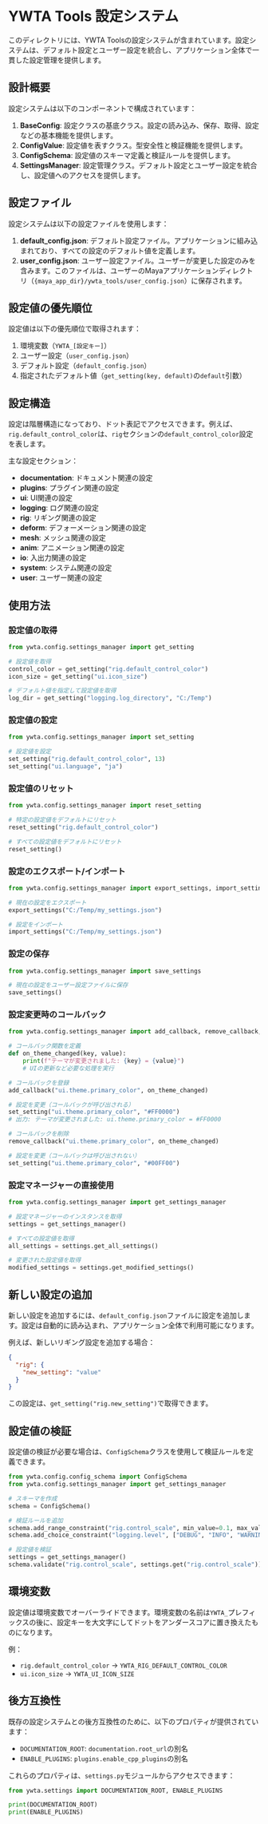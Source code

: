# YWTA Tools 設定システム

このディレクトリには、YWTA Toolsの設定システムが含まれています。設定システムは、デフォルト設定とユーザー設定を統合し、アプリケーション全体で一貫した設定管理を提供します。

## 設計概要

設定システムは以下のコンポーネントで構成されています：

1. **BaseConfig**: 設定クラスの基底クラス。設定の読み込み、保存、取得、設定などの基本機能を提供します。
2. **ConfigValue**: 設定値を表すクラス。型安全性と検証機能を提供します。
3. **ConfigSchema**: 設定値のスキーマ定義と検証ルールを提供します。
4. **SettingsManager**: 設定管理クラス。デフォルト設定とユーザー設定を統合し、設定値へのアクセスを提供します。

## 設定ファイル

設定システムは以下の設定ファイルを使用します：

1. **default_config.json**: デフォルト設定ファイル。アプリケーションに組み込まれており、すべての設定のデフォルト値を定義します。
2. **user_config.json**: ユーザー設定ファイル。ユーザーが変更した設定のみを含みます。このファイルは、ユーザーのMayaアプリケーションディレクトリ（`{maya_app_dir}/ywta_tools/user_config.json`）に保存されます。

## 設定値の優先順位

設定値は以下の優先順位で取得されます：

1. 環境変数（`YWTA_[設定キー]`）
2. ユーザー設定（`user_config.json`）
3. デフォルト設定（`default_config.json`）
4. 指定されたデフォルト値（`get_setting(key, default)`の`default`引数）

## 設定構造

設定は階層構造になっており、ドット表記でアクセスできます。例えば、`rig.default_control_color`は、`rig`セクションの`default_control_color`設定を表します。

主な設定セクション：

- **documentation**: ドキュメント関連の設定
- **plugins**: プラグイン関連の設定
- **ui**: UI関連の設定
- **logging**: ログ関連の設定
- **rig**: リギング関連の設定
- **deform**: デフォーメーション関連の設定
- **mesh**: メッシュ関連の設定
- **anim**: アニメーション関連の設定
- **io**: 入出力関連の設定
- **system**: システム関連の設定
- **user**: ユーザー関連の設定

## 使用方法

### 設定値の取得

```python
from ywta.config.settings_manager import get_setting

# 設定値を取得
control_color = get_setting("rig.default_control_color")
icon_size = get_setting("ui.icon_size")

# デフォルト値を指定して設定値を取得
log_dir = get_setting("logging.log_directory", "C:/Temp")
```

### 設定値の設定

```python
from ywta.config.settings_manager import set_setting

# 設定値を設定
set_setting("rig.default_control_color", 13)
set_setting("ui.language", "ja")
```

### 設定値のリセット

```python
from ywta.config.settings_manager import reset_setting

# 特定の設定値をデフォルトにリセット
reset_setting("rig.default_control_color")

# すべての設定値をデフォルトにリセット
reset_setting()
```

### 設定のエクスポート/インポート

```python
from ywta.config.settings_manager import export_settings, import_settings

# 現在の設定をエクスポート
export_settings("C:/Temp/my_settings.json")

# 設定をインポート
import_settings("C:/Temp/my_settings.json")
```

### 設定の保存

```python
from ywta.config.settings_manager import save_settings

# 現在の設定をユーザー設定ファイルに保存
save_settings()
```

### 設定変更時のコールバック

```python
from ywta.config.settings_manager import add_callback, remove_callback, set_setting

# コールバック関数を定義
def on_theme_changed(key, value):
    print(f"テーマが変更されました: {key} = {value}")
    # UIの更新など必要な処理を実行

# コールバックを登録
add_callback("ui.theme.primary_color", on_theme_changed)

# 設定を変更（コールバックが呼び出される）
set_setting("ui.theme.primary_color", "#FF0000")
# 出力: テーマが変更されました: ui.theme.primary_color = #FF0000

# コールバックを削除
remove_callback("ui.theme.primary_color", on_theme_changed)

# 設定を変更（コールバックは呼び出されない）
set_setting("ui.theme.primary_color", "#00FF00")
```

### 設定マネージャーの直接使用

```python
from ywta.config.settings_manager import get_settings_manager

# 設定マネージャーのインスタンスを取得
settings = get_settings_manager()

# すべての設定値を取得
all_settings = settings.get_all_settings()

# 変更された設定値を取得
modified_settings = settings.get_modified_settings()
```

## 新しい設定の追加

新しい設定を追加するには、`default_config.json`ファイルに設定を追加します。設定は自動的に読み込まれ、アプリケーション全体で利用可能になります。

例えば、新しいリギング設定を追加する場合：

```json
{
  "rig": {
    "new_setting": "value"
  }
}
```

この設定は、`get_setting("rig.new_setting")`で取得できます。

## 設定値の検証

設定値の検証が必要な場合は、`ConfigSchema`クラスを使用して検証ルールを定義できます。

```python
from ywta.config.config_schema import ConfigSchema
from ywta.config.settings_manager import get_settings_manager

# スキーマを作成
schema = ConfigSchema()

# 検証ルールを追加
schema.add_range_constraint("rig.control_scale", min_value=0.1, max_value=10.0)
schema.add_choice_constraint("logging.level", ["DEBUG", "INFO", "WARNING", "ERROR", "CRITICAL"])

# 設定値を検証
settings = get_settings_manager()
schema.validate("rig.control_scale", settings.get("rig.control_scale"))
```

## 環境変数

設定値は環境変数でオーバーライドできます。環境変数の名前は`YWTA_`プレフィックスの後に、設定キーを大文字にしてドットをアンダースコアに置き換えたものになります。

例：
- `rig.default_control_color` → `YWTA_RIG_DEFAULT_CONTROL_COLOR`
- `ui.icon_size` → `YWTA_UI_ICON_SIZE`

## 後方互換性

既存の設定システムとの後方互換性のために、以下のプロパティが提供されています：

- `DOCUMENTATION_ROOT`: `documentation.root_url`の別名
- `ENABLE_PLUGINS`: `plugins.enable_cpp_plugins`の別名

これらのプロパティは、`settings.py`モジュールからアクセスできます：

```python
from ywta.settings import DOCUMENTATION_ROOT, ENABLE_PLUGINS

print(DOCUMENTATION_ROOT)
print(ENABLE_PLUGINS)

